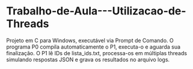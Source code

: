 # Trabalho-de-Aula---Utilizacao-de-Threads
Projeto em C para Windows, executável via Prompt de Comando.
O programa P0 compila automaticamente o P1, executa-o e aguarda sua finalização.
O P1 lê IDs de lista_ids.txt, processa-os em múltiplas threads simulando respostas JSON e grava os resultados no arquivo logs.
